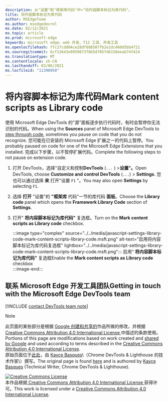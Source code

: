 ```yaml
---
description: 从"设置"和"框架库代码"中>"将内容脚本标记为库代码"。
title: 将内容脚本标记为库代码
author: MSEdgeTeam
ms.author: msedgedevrel
ms.date: 02/12/2021
ms.topic: article
ms.prod: microsoft-edge
keywords: microsoft edge、web 开发、f12 工具、开发工具
ms.openlocfilehash: ffc27cdd04ce28df888507fb2e1dc460d5bb4f21
ms.sourcegitcommit: 6cf12643e9959873f8b5d785fd6158eeab74f424
ms.translationtype: MT
ms.contentlocale: zh-CN
ms.lasthandoff: 03/06/2021
ms.locfileid: "11398950"
---
```

<!-- Copyright Kayce Basques 

   Licensed under the Apache License, Version 2.0 (the "License");
   you may not use this file except in compliance with the License.
   You may obtain a copy of the License at

       https://www.apache.org/licenses/LICENSE-2.0

   Unless required by applicable law or agreed to in writing, software
   distributed under the License is distributed on an "AS IS" BASIS,
   WITHOUT WARRANTIES OR CONDITIONS OF ANY KIND, either express or implied.
   See the License for the specific language governing permissions and
   limitations under the License.  -->

# <a name="mark-content-scripts-as-library-code"></a><span data-ttu-id="b2286-104">将内容脚本标记为库代码</span><span class="sxs-lookup"><span data-stu-id="b2286-104">Mark content scripts as Library code</span></span>  

<span data-ttu-id="b2286-105">使用 Microsoft  Edge DevTools 的"[][DevToolsJavascriptStepThroughCode]源"面板逐步执行代码时，有时会暂停你无法识别的代码。</span><span class="sxs-lookup"><span data-stu-id="b2286-105">When using the **Sources** panel of Microsoft Edge DevTools to [step through code][DevToolsJavascriptStepThroughCode], sometimes you pause on code that you do not recognize.</span></span>  <span data-ttu-id="b2286-106">您可能在已安装的 Microsoft Edge 扩展之一的代码上暂停。</span><span class="sxs-lookup"><span data-stu-id="b2286-106">You probably paused on code for one of the Microsoft Edge Extensions that you installed.</span></span>  <span data-ttu-id="b2286-107">完成以下步骤，以不暂停扩展代码。</span><span class="sxs-lookup"><span data-stu-id="b2286-107">Complete the following steps to not pause on extension code.</span></span>  

1.  <span data-ttu-id="b2286-108">打开 DevTools，选择"自定义和控制**DevTools** \(`...` \) >**设置"。**</span><span class="sxs-lookup"><span data-stu-id="b2286-108">Open DevTools, choose **Customize and control DevTools** \(`...`\) > **Settings**.</span></span>  <span data-ttu-id="b2286-109">您也可以通过选择 **来** 打开"设置 `F1` "。</span><span class="sxs-lookup"><span data-stu-id="b2286-109">You may also open **Settings** by selecting `F1`.</span></span>  

1.  <span data-ttu-id="b2286-110">选择 **打开** "设置"的 **"框架库** 代码"一节的库代码 **面板**。</span><span class="sxs-lookup"><span data-stu-id="b2286-110">Choose the **Library code** panel which opens the **Framework Library Code** section of **Settings**.</span></span>  
1.  <span data-ttu-id="b2286-111">打开" **将内容脚本标记为库代码"** 复选框。</span><span class="sxs-lookup"><span data-stu-id="b2286-111">Turn on the **Mark content scripts as Library code** checkbox.</span></span>  
    
    :::image type="complex" source="../../media/javascript-settings-library-code-mark-content-scripts-library-code.msft.png" alt-text="启用将内容脚本标记为库代码复选框" lightbox="../../media/javascript-settings-library-code-mark-content-scripts-library-code.msft.png":::
       <span data-ttu-id="b2286-113">启用" **将内容脚本标记为库代码"** 复选框</span><span class="sxs-lookup"><span data-stu-id="b2286-113">Enable the **Mark content scripts as Library code** checkbox</span></span>  
    :::image-end:::  
    
## <a name="getting-in-touch-with-the-microsoft-edge-devtools-team"></a><span data-ttu-id="b2286-114">联系 Microsoft Edge 开发工具团队</span><span class="sxs-lookup"><span data-stu-id="b2286-114">Getting in touch with the Microsoft Edge DevTools team</span></span>  

[!INCLUDE [contact DevTools team note](../../includes/contact-devtools-team-note.md)]  

<!-- links -->  

[DevToolsJavascriptStepThroughCode]: ../index.md#step-4-step-through-the-code "步骤 4：逐步完成代码 - 开始在 Microsoft Edge DevTools |Microsoft Docs"  

> [!NOTE]
> <span data-ttu-id="b2286-116">此页面的某些部分是根据 [Google 创建和共享的][GoogleSitePolicies]作品所做的修改，并根据[ Creative Commons Attribution 4.0 International License ][CCA4IL]中描述的条款使用。</span><span class="sxs-lookup"><span data-stu-id="b2286-116">Portions of this page are modifications based on work created and [shared by Google][GoogleSitePolicies] and used according to terms described in the [Creative Commons Attribution 4.0 International License][CCA4IL].</span></span>  
> <span data-ttu-id="b2286-117">原始页面位于[此处](https://developers.google.com/web/tools/chrome-devtools/javascript/guides/blackbox-chrome-extension-scripts)，由 [Kayce Basques][KayceBasques]\（Chrome DevTools \& Lighthouse 的技术作家\）撰写。</span><span class="sxs-lookup"><span data-stu-id="b2286-117">The original page is found [here](https://developers.google.com/web/tools/chrome-devtools/javascript/guides/blackbox-chrome-extension-scripts) and is authored by [Kayce Basques][KayceBasques] \(Technical Writer, Chrome DevTools \& Lighthouse\).</span></span>  

[![Creative Commons License][CCby4Image]][CCA4IL]  
<span data-ttu-id="b2286-119">本作品根据[ Creative Commons Attribution 4.0 International License ][CCA4IL]获得许可。</span><span class="sxs-lookup"><span data-stu-id="b2286-119">This work is licensed under a [Creative Commons Attribution 4.0 International License][CCA4IL].</span></span>  

[CCA4IL]: https://creativecommons.org/licenses/by/4.0  
[CCby4Image]: https://i.creativecommons.org/l/by/4.0/88x31.png  
[GoogleSitePolicies]: https://developers.google.com/terms/site-policies  
[KayceBasques]: https://developers.google.com/web/resources/contributors/kaycebasques  
